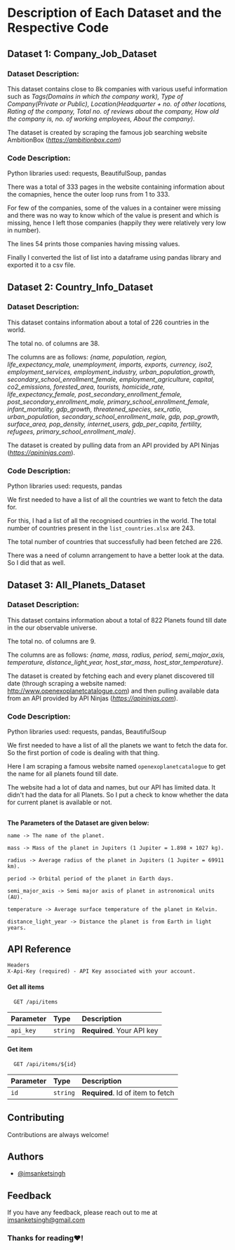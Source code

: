 
# Description of Each Dataset and the Respective Code

## Dataset 1: Company_Job_Dataset

### **Dataset Description:**
This dataset contains close to 8k companies with various useful information such as *Tags(Domains in which the company work), Type of Company(Private or Public), Location(Headquarter + no. of other locations, Rating of the company, Total no. of reviews about the company, How old the company is, no. of working employees, About the company)*.

The dataset is created by scraping the famous job searching website AmbitionBox (*https://ambitionbox.com*)

### **Code Description:**
Python libraries used: requests, BeautifulSoup, pandas

There was a total of 333 pages in the website containing information about the comapnies, hence the outer loop runs from 1 to 333.

For few of the companies, some of the values in a container were missing and there was no way to know which of the value is present and which is missing, hence I left those companies (happily they were relatively very low in number).

The lines 54 prints those companies having missing values.

Finally I converted the list of list into a dataframe using pandas library and exported it to a csv file.

##
## Dataset 2: Country_Info_Dataset

### **Dataset Description:**
This dataset contains information about a total of 226 countries in the world.

The total no. of columns are 38.

The columns are as follows: *{name, population, region, life_expectancy_male, unemployment, imports, exports, currency, iso2, employment_services, employment_industry, urban_population_growth, secondary_school_enrollment_female, employment_agriculture, capital, co2_emissions, forested_area, tourists, homicide_rate, life_expectancy_female, post_secondary_enrollment_female, post_secondary_enrollment_male, primary_school_enrollment_female, infant_mortality, gdp_growth, threatened_species, sex_ratio, urban_population, secondary_school_enrollment_male, gdp, pop_growth, surface_area, pop_density, internet_users, gdp_per_capita, fertility, refugees, primary_school_enrollment_male}*.

The dataset is created by pulling data from an API provided by API Ninjas (*https://apininjas.com*).

### **Code Description:**

Python libraries used: requests, pandas

We first needed to have a list of all the countries we want to fetch the data for.

For this, I had a list of all the recognised countries in the world. The total number of countries present in the ```list_countries.xlsx``` are 243.

The total number of countries that successfully had been fetched are 226.

There was a need of column arrangement to have a better look at the data. So I did that as well.

##
## Dataset 3: All_Planets_Dataset

### **Dataset Description:**
This dataset contains information about a total of 822 Planets found till date in the our observable universe.

The total no. of columns are 9.

The columns are as follows: *{name, mass, radius, period, semi_major_axis, temperature, distance_light_year, host_star_mass, host_star_temperature}*.

The dataset is created by fetching each and every planet discovered till date (through scraping a website named: http://www.openexoplanetcatalogue.com) and then pulling available data from an API provided by API Ninjas (*https://apininjas.com*).

### **Code Description:**

Python libraries used: requests, pandas, BeautifulSoup

We first needed to have a list of all the planets we want to fetch the data for. So the first portion of code is dealing with that thing.

Here I am scraping a famous website named ```openexoplanetcatalogue``` to get the name for all planets found till date.

The website had a lot of data and names, but our API has limited data. It didn't had the data for all Planets. So I put a check to know whether the data for current planet is available or not.

##
**The Parameters of the Dataset are given below:**


```name -> The name of the planet.```

```mass -> Mass of the planet in Jupiters (1 Jupiter = 1.898 × 1027 kg).```

```radius -> Average radius of the planet in Jupiters (1 Jupiter = 69911 km).```

```period -> Orbital period of the planet in Earth days.```

```semi_major_axis -> Semi major axis of planet in astronomical units (AU).```

```temperature -> Average surface temperature of the planet in Kelvin.```

```distance_light_year -> Distance the planet is from Earth in light years.```


##
## API Reference

```http
Headers
X-Api-Key (required) - API Key associated with your account.
```

#### Get all items

```http
  GET /api/items
```

| Parameter | Type     | Description                |
| :-------- | :------- | :------------------------- |
| `api_key` | `string` | **Required**. Your API key |

#### Get item

```http
  GET /api/items/${id}
```

| Parameter | Type     | Description                       |
| :-------- | :------- | :-------------------------------- |
| `id`      | `string` | **Required**. Id of item to fetch |



## Contributing

Contributions are always welcome!



## Authors

- [@imsanketsingh](https://github.com/imsanketsingh)


## Feedback

If you have any feedback, please reach out to me at imsanketsingh@gmail.com
### Thanks for reading♥!